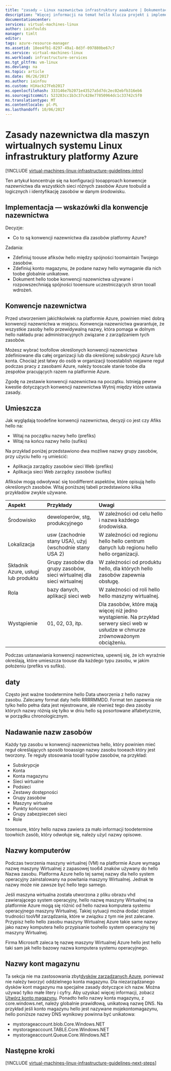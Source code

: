 ```yaml
---
title: "zasady — Linux nazewnictwa infrastruktury aaaAzure | Dokumentacja firmy Microsoft"
description: "Więcej informacji na temat hello klucza projekt i implementację zasady nazewnictwa w usług infrastruktury platformy Azure."
documentationcenter: 
services: virtual-machines-linux
author: iainfoulds
manager: timlt
editor: 
tags: azure-resource-manager
ms.assetid: 18ee4fb1-8297-49a1-8d3f-097880be67c7
ms.service: virtual-machines-linux
ms.workload: infrastructure-services
ms.tgt_pltfrm: vm-linux
ms.devlang: na
ms.topic: article
ms.date: 06/26/2017
ms.author: iainfou
ms.custom: H1Hack27Feb2017
ms.openlocfilehash: 333146e7b2071e43527a5d7dc2ec02ebfb316eb6
ms.sourcegitcommit: 523283cc1b3c37c428e77850964dc1c33742c5f0
ms.translationtype: MT
ms.contentlocale: pl-PL
ms.lasthandoff: 10/06/2017
---
```

# <a name="azure-infrastructure-naming-guidelines-for-linux-vms"></a>Zasady nazewnictwa dla maszyn wirtualnych systemu Linux infrastruktury platformy Azure 

[!INCLUDE [virtual-machines-linux-infrastructure-guidelines-intro](../../../includes/virtual-machines-linux-infrastructure-guidelines-intro.md)]

Ten artykuł koncentruje się na konfiguracji tooapproach konwencje nazewnictwa dla wszystkich sieci różnych zasobów Azure toobuild a logicznych i identyfikację zasobów w danym środowisku.

## <a name="implementation-guidelines-for-naming-conventions"></a>Implementacja — wskazówki dla konwencje nazewnictwa
Decyzje:

* Co to są konwencji nazewnictwa dla zasobów platformy Azure?

Zadania:

* Zdefiniuj toouse afiksów hello między spójności toomaintain Twojego zasobów.
* Zdefiniuj konto magazynu, że podane nazwy hello wymaganie dla nich toobe globalnie unikatowe.
* Dokument hello toobe konwencji nazewnictwa używane i rozpowszechniają spójności tooensure uczestniczących stron tooall wdrożeń.

## <a name="naming-conventions"></a>Konwencje nazewnictwa
Przed utworzeniem jakichkolwiek na platformie Azure, powinien mieć dobrą konwencji nazewnictwa w miejscu. Konwencja nazewnictwa gwarantuje, że wszystkie zasoby hello przewidywalną nazwy, która pomaga w dolnym hello nakładu prac administracyjnych związane z zarządzaniem tych zasobów.

Możesz wybrać toofollow określonych konwencji nazewnictwa zdefiniowane dla całej organizacji lub dla określonej subskrypcji Azure lub konta. Chociaż jest łatwy do osób w organizacji tooestablish niejawne reguł podczas pracy z zasobami Azure, należy tooscale stanie toobe dla zespołów pracujących razem na platformie Azure.

Zgodę na zestawie konwencji nazewnictwa na początku. Istnieją pewne kwestie dotyczących konwencji nazewnictwa Wytnij między które ustawia zasady.

## <a name="affixes"></a>Umieszcza
Jak wyglądają toodefine konwencji nazewnictwa, decyzji co jest czy Afiks hello na:

* Witaj na początku nazwy hello (prefiks)
* Witaj na końcu nazwy hello (sufiks)

Na przykład poniżej przedstawiono dwa możliwe nazwy grupy zasobów, przy użyciu hello `rg` umieścić:

* Aplikacja zarządcy zasobów sieci Web (prefiks)
* Aplikacja sieci Web zarządcy zasobów (sufiks)

Afiksów mogą odwoływać się toodifferent aspektów, które opisują hello określonych zasobów. Witaj poniższej tabeli przedstawiono kilka przykładów zwykle używane.

| Aspekt | Przykłady | Uwagi |
|:--- |:--- |:--- |
| Środowisko |deweloperów, stg, produkcyjnego |W zależności od celu hello i nazwa każdego środowiska. |
| Lokalizacja |usw (zachodnie stany USA), użyj (wschodnie stany USA 2) |W zależności od regionu hello hello centrum danych lub regionu hello hello organizacji. |
| Składnik Azure, usługi lub produktu |Grupy zasobów dla grupy zasobów, sieci wirtualnej dla sieci wirtualnej |W zależności od produktu hello, dla których hello zasobów zapewnia obsługę. |
| Rola |bazy danych, aplikacji sieci web |W zależności od roli hello hello maszyny wirtualnej. |
| Wystąpienie |01, 02, 03, itp. |Dla zasobów, które mają więcej niż jedno wystąpienie. Na przykład serwery sieci web w usłudze w chmurze zrównoważonym obciążeniu. |

Podczas ustanawiania konwencji nazewnictwa, upewnij się, że ich wyraźnie określają, które umieszcza toouse dla każdego typu zasobu, w jakim położeniu (prefiks vs sufiks).

## <a name="dates"></a>daty
Często jest ważne toodetermine hello Data utworzenia z hello nazwy zasobu. Zalecamy format daty hello RRRRMMDD. Format ten zapewnia nie tylko hello pełna data jest rejestrowane, ale również tego dwa zasoby których nazwy różnią się tylko w dniu hello są posortowane alfabetycznie, w porządku chronologicznym.

## <a name="naming-resources"></a>Nadawanie nazw zasobów
Każdy typ zasobu w konwencji nazewnictwa hello, który powinien mieć reguł określających sposób tooassign nazwy zasobu tooeach który jest tworzony. Te reguły stosowania tooall typów zasobów, na przykład:

* Subskrypcje
* Konta
* Konta magazynu
* Sieci wirtualne
* Podsieci
* Zestawy dostępności
* Grupy zasobów
* Maszyny wirtualne
* Punkty końcowe
* Grupy zabezpieczeń sieci
* Role

tooensure, który hello nazwa zawiera za mało informacji toodetermine toowhich zasób, który odwołuje się, należy użyć nazwy opisowe.

## <a name="computer-names"></a>Nazwy komputerów
Podczas tworzenia maszyny wirtualnej (VM) na platformie Azure wymaga nazwę maszyny Wirtualnej z zapasowej too64 znaków używany do hello Nazwa zasobu. Platforma Azure hello tej samej nazwy dla hello system operacyjny zainstalowany na powitania maszyny Wirtualnej. Jednak te nazwy może nie zawsze być hello tego samego.

Jeśli maszyna wirtualna została utworzona z pliku obrazu vhd zawierającego system operacyjny, hello nazwę maszyny Wirtualnej na platformie Azure mogą się różnić od hello nazwa komputera systemu operacyjnego maszyny Wirtualnej. Takiej sytuacji można dodać stopień trudności tooVM zarządzania, które w związku z tym nie jest zalecane. Przypisz hello hello zasobu maszyny Wirtualnej Azure takie same nazwy jako nazwy komputera hello przypisanie toohello system operacyjny tej maszyny Wirtualnej.

Firma Microsoft zaleca tę nazwę maszyny Wirtualnej Azure hello jest hello taki sam jak hello bazowy nazwa komputera systemu operacyjnego.

## <a name="storage-account-names"></a>Nazwy kont magazynu
Ta sekcja nie ma zastosowania zbyt[dysków zarządzanych Azure](../../storage/storage-managed-disks-overview.md?toc=%2fazure%2fvirtual-machines%2flinux%2ftoc.json), ponieważ nie należy tworzyć oddzielnego konta magazynu. Dla niezarządzanego dysków kont magazynu ma specjalne zasady dotyczące ich nazw. Można używać tylko małe litery i cyfry. Aby uzyskać więcej informacji, zobacz [Utwórz konto magazynu](../../storage/storage-create-storage-account.md#create-a-storage-account). Ponadto hello nazwy konta magazynu, z core.windows.net, należy globalnie prawidłową, unikatową nazwę DNS. Na przykład jeśli konto magazynu hello jest nazywane mojekontomagazynu, hello poniższe nazwy DNS wynikowy powinna być unikatowa:

* mystorageaccount.blob.Core.Windows.NET
* mystorageaccount.TABLE.Core.Windows.NET
* mystorageaccount.Queue.Core.Windows.NET

## <a name="next-steps"></a>Następne kroki
[!INCLUDE [virtual-machines-linux-infrastructure-guidelines-next-steps](../../../includes/virtual-machines-linux-infrastructure-guidelines-next-steps.md)]

